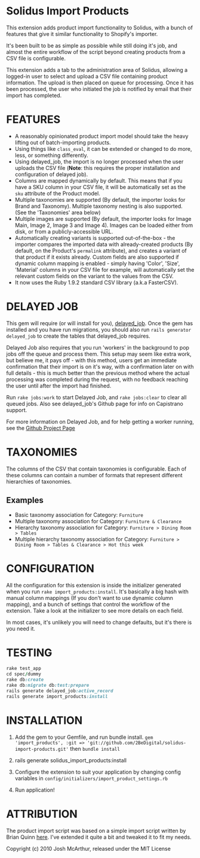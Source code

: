 Solidus Import Products
==============

This extension adds product import functionality to Solidus, with a bunch of features that give it similar functionality to Shopify's importer.

It's been built to be as simple as possible while still doing it's job, and almost the entire workflow of the script beyond creating products from a CSV file is configurable.

This extension adds a tab to the administration area of Solidus, allowing a logged-in user to select and upload a CSV file containing product information. The upload is then placed on queue for processing. Once it has been processed, the user who initiated the job is notified by email that their import has completed.


FEATURES
==============

* A reasonably opinionated product import model should take the heavy lifting out of batch-importing products.
* Using things like `class_eval`, it can be extended or changed to do more, less, or something differently.
* Using delayed_job, the import is no longer processed when the user uploads the CSV file (**Note**: this requires the proper installation and configuration of delayed job). 
* Columns are mapped dynamically by default. This means that if you have a SKU column in your CSV file, it will be automatically set as the `sku` attribute of the Product model.
* Multiple taxonomies are supported (By default, the importer looks for Brand and Taxonomy). Multiple taxonomy nesting is also supported. (See the 'Taxonomies' area below)
* Multiple images are supported (By default, the importer looks for Image Main, Image 2, Image 3 and Image 4). Images can be loaded either from disk, or from a publicly-accessible URL.
* Automatically creating variants is supported out-of-the-box - the importer compares the imported data with already-created products (By default, on the Product's `permalink` attribute), and creates a variant of that product if it exists already. Custom fields are also supported if dynamic column mapping is enabled - simply having 'Color', 'Size', 'Material' columns in your CSV file for example, will automatically set the relevant custom fields on the variant to the values from the CSV.
* It now uses the Ruby 1.9.2 standard CSV library (a.k.a FasterCSV).


DELAYED JOB
==============
This gem will require (or will install for you), [delayed_job](https://www.github.com/tobi/delayed_job).
Once the gem has installed and you have run migrations, you should also run `rails generator delayed_job` to create the tables that delayed_job requires.

Delayed Job also requires that you run 'workers' in the background to pop jobs off the queue and process them.
This setup may seem like extra work, but believe me, it pays off - with this method, users get an immediate confirmation that their import is on it's way, with a confirmation later on with full details - this is much better than the previous method where the actual processing was completed during the request, with no feedback reaching the user until after the import had finished.

Run `rake jobs:work` to start Delayed Job, and `rake jobs:clear` to clear all queued jobs. Also see delayed_job's Github page for info on Capistrano support.

For more information on Delayed Job, and for help getting a worker running, see the [Github Project Page](https://www.github.com/collectiveidea/delayed_job)

TAXONOMIES
==========

The columns of the CSV that contain taxonomies is configurable. Each of these columns can contain a number of formats that represent different hierarchies of taxonomies.

Examples
--------
* Basic taxonomy association for Category: `Furniture`
* Multiple taxonomy association for Category: `Furniture & Clearance`
* Hierarchy taxonomy association for Category: `Furniture > Dining Room > Tables`
* Multiple hierarchy taxonomy association for Category: `Furniture > Dining Room > Tables & Clearance > Hot this week`

CONFIGURATION
=============

All the configuration for this extension is inside the initializer generated when you run `rake import_products:install`. It's basically a big hash with manual column mappings (If you don't want to use dynamic column mapping), and a bunch of settings that control the workflow of the extension. Take a look at the initializer to see more details on each field.

In most cases, it's unlikely you will need to change defaults, but it's there is you need it.


TESTING
=======

```ruby
rake test_app
cd spec/dummy
rake db:create
rake db:migrate db:test:prepare
rails generate delayed_job:active_record
rails generate import_products:install
```

INSTALLATION
==============
1. Add the gem to your Gemfile, and run bundle install.
    `gem 'import_products', :git => 'git://github.com/2BeDigital/solidus-import-products.git'` then `bundle install`

2. rails generate solidus_import_products:install

3. Configure the extension to suit your application by changing config variables in `config/initializers/import_product_settings.rb`

4. Run application!

ATTRIBUTION
==============
The product import script was based on a simple import script written by Brian Quinn [here](https://gist.github.com/31710). I've extended it quite a bit and tweaked it to fit my needs.

Copyright (c) 2010 Josh McArthur, released under the MIT License
